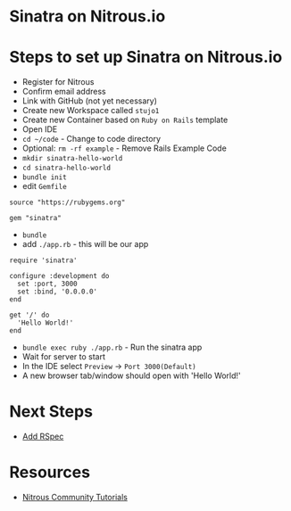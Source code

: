 # Sinatra on Nitrous.io

# Steps to set up Sinatra on Nitrous.io
* Register for Nitrous
* Confirm email address
* Link with GitHub (not yet necessary)
* Create new Workspace called ``stujo1``
* Create new Container based on ``Ruby on Rails`` template
* Open IDE
* ``cd ~/code`` - Change to code directory
* Optional: ``rm -rf example`` - Remove Rails Example Code
* ``mkdir sinatra-hello-world``
* ``cd sinatra-hello-world``
* ``bundle init``
* edit ``Gemfile``
```
source "https://rubygems.org"

gem "sinatra"
```
* ``bundle``
* add ``./app.rb`` - this will be our app
```
require 'sinatra'

configure :development do   
  set :port, 3000
  set :bind, '0.0.0.0'   
end

get '/' do
  'Hello World!'
end
```
* ``bundle exec ruby ./app.rb`` - Run the sinatra app
* Wait for server to start
* In the IDE select ``Preview`` -> ``Port 3000(Default)``
* A new browser tab/window should open with 'Hello World!'

# Next Steps
* [Add RSpec](add-rspec.md)

# Resources
* [Nitrous Community Tutorials](https://community.nitrous.io/)
